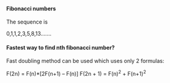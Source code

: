 #### Fibonacci numbers

The sequence is 

0,1,1,2,3,5,8,13.......

#### Fastest way to find nth fibonacci number?

Fast doubling method can be used which uses only 2 formulas:

F(2n) = F(n)*[2F(n+1) – F(n)]
F(2n + 1) = F(n)<sup>2</sup> + F(n+1)<sup>2</sup>